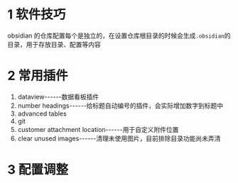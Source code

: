 
# 1 软件技巧
obsidian 的仓库配置每个是独立的，在设置仓库根目录的时候会生成`.obsidian`的目录，用于存放目录、配置等内容



# 2 常用插件
1. dataview------数据看板插件
2. number headings------给标题自动编号的插件，会实际增加数字到标题中
3. advanced tables
4. git
5. customer attachment location------用于自定义附件位置
6. clear unused images------清理未使用图片，目前排除目录功能尚未弄清


# 3 配置调整



